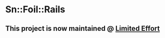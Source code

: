 # Sn::Foil::Rails

<h2>This project is now maintained @ <a href="https://github.com/limited-effort/snfoil-rails">Limited Effort</a><h2>
